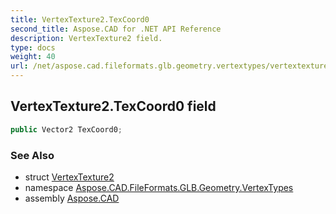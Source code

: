 ```yaml
---
title: VertexTexture2.TexCoord0
second_title: Aspose.CAD for .NET API Reference
description: VertexTexture2 field. 
type: docs
weight: 40
url: /net/aspose.cad.fileformats.glb.geometry.vertextypes/vertextexture2/texcoord0/
---
```

## VertexTexture2.TexCoord0 field

```csharp
public Vector2 TexCoord0;
```

### See Also

* struct [VertexTexture2](../)
* namespace [Aspose.CAD.FileFormats.GLB.Geometry.VertexTypes](../../vertextexture2/)
* assembly [Aspose.CAD](../../../)



